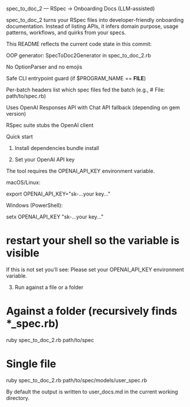 spec_to_doc_2 — RSpec → Onboarding Docs (LLM-assisted)

spec_to_doc_2 turns your RSpec files into developer-friendly onboarding documentation.
Instead of listing APIs, it infers domain purpose, usage patterns, workflows, and quirks from your specs.

This README reflects the current code state in this commit:

OOP generator: SpecToDoc2Generator in spec_to_doc_2.rb

No OptionParser and no emojis

Safe CLI entrypoint guard (if $PROGRAM_NAME == __FILE__)

Per-batch headers list which spec files fed the batch (e.g., # File: path/to/spec.rb)

Uses OpenAI Responses API with Chat API fallback (depending on gem version)

RSpec suite stubs the OpenAI client

Quick start
1) Install dependencies
bundle install

2) Set your OpenAI API key

The tool requires the OPENAI_API_KEY environment variable.

macOS/Linux:

export OPENAI_API_KEY="sk-...your key..."


Windows (PowerShell):

setx OPENAI_API_KEY "sk-...your key..."
# restart your shell so the variable is visible


If this is not set you’ll see: Please set your OPENAI_API_KEY environment variable.

3) Run against a file or a folder
# Against a folder (recursively finds *_spec.rb)
ruby spec_to_doc_2.rb path/to/spec

# Single file
ruby spec_to_doc_2.rb path/to/spec/models/user_spec.rb


By default the output is written to user_docs.md in the current working directory.